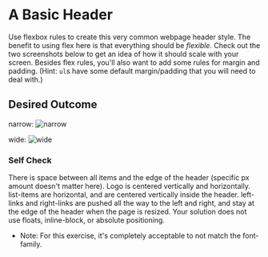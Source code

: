# A Basic Header

Use flexbox rules to create this very common webpage header style. The benefit to using flex here is that everything should be _flexible_. Check out the two screenshots below to get an idea of how it should scale with your screen. Besides flex rules, you'll also want to add some rules for margin and padding. (Hint: `ul`s have some default margin/padding that you will need to deal with.)

## Desired Outcome

narrow:
![narrow](./desired-outcome-narrow.png)

wide: 
![wide](./desired-outcome-wide.png)

### Self Check
 There is space between all items and the edge of the header (specific px amount doesn't matter here).
 Logo is centered vertically and horizontally.
 list-items are horizontal, and are centered vertically inside the header.
 left-links and right-links are pushed all the way to the left and right, and stay at the edge of the header when the page is resized.
 Your solution does not use floats, inline-block, or absolute positioning.

- Note: For this exercise, it's completely acceptable to not match the font-family.